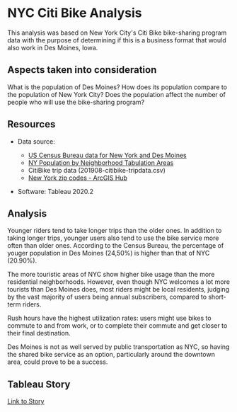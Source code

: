 # NYC Citi Bike Analysis
This analysis was based on New York City's Citi Bike bike-sharing program data with the purpose of determining if this is a business format that would also work in Des Moines, Iowa.

## Aspects taken into consideration
What is the population of Des Moines? How does its population compare to the population of New York City? Does the population affect the number of people who will use the bike-sharing program?

## Resources
- Data source:
    - [US Census Bureau data for New York and Des Moines](https://www.census.gov/quickfacts/fact/table/newyorkcitynewyork,desmoinescityiowa/PST045219)
    - [NY Population by Neighborhood Tabulation Areas](https://data.cityofnewyork.us/City-Government/New-York-City-Population-By-Neighborhood-Tabulatio/swpk-hqdp)
    - CitiBike trip data (201908-citibike-tripdata.csv)
    - [New York zip codes - ArcGIS Hub](http://hub.arcgis.com/datasets/esri::zip-code-1/data?geometry=72.069%2C-0.074%2C41.834%2C76.663&orderBy=STATE_NAME&where=STATE_NAME%20%3D%20%27New%20York%27%20AND%20ID%20%3D%20%2710019%27)
    
- Software: Tableau 2020.2

## Analysis
Younger riders tend to take longer trips than the older ones. In addition to taking longer trips, younger users also tend to use the bike service more often than older ones. According to the Census Bureau, the percentage of youger population in Des Moines (24,50%) is higher than that of NYC (20.90%).

The more touristic areas of NYC show higher bike usage than the more residential neighborhoods. However, even though NYC welcomes a lot more tourists than Des Moines does, most riders might be local residents, judging by the vast majority of users being annual subscribers, compared to short-term riders.

Rush hours have the highest utilization rates: users might use bikes to commute to and from work, or to complete their commute and get closer to their final destination.

Des Moines is not as well served by public transportation as NYC, so having the shared bike service as an option, particularly around the downtown area, could prove to be a success.

## Tableau Story
[Link to Story](https://public.tableau.com/profile/aline.schneider#!/vizhome/Book1_15921761586580/NYCCitiBikeStory)